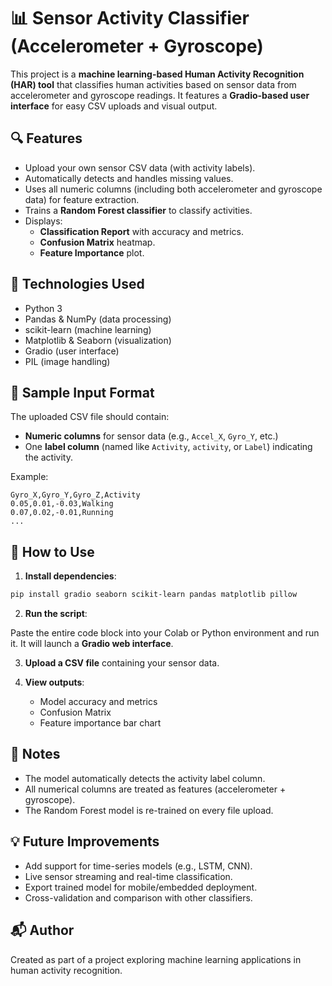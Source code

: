 
# 📊 Sensor Activity Classifier (Accelerometer + Gyroscope)

This project is a **machine learning-based Human Activity Recognition (HAR) tool** that classifies human activities based on sensor data from accelerometer and gyroscope readings. It features a **Gradio-based user interface** for easy CSV uploads and visual output.

## 🔍 Features
- Upload your own sensor CSV data (with activity labels).
- Automatically detects and handles missing values.
- Uses all numeric columns (including both accelerometer and gyroscope data) for feature extraction.
- Trains a **Random Forest classifier** to classify activities.
- Displays:
  - **Classification Report** with accuracy and metrics.
  - **Confusion Matrix** heatmap.
  - **Feature Importance** plot.

## 🧠 Technologies Used
- Python 3
- Pandas & NumPy (data processing)
- scikit-learn (machine learning)
- Matplotlib & Seaborn (visualization)
- Gradio (user interface)
- PIL (image handling)

## 📁 Sample Input Format
The uploaded CSV file should contain:
- **Numeric columns** for sensor data (e.g., `Accel_X`, `Gyro_Y`, etc.)
- One **label column** (named like `Activity`, `activity`, or `Label`) indicating the activity.

Example:

```csv
Gyro_X,Gyro_Y,Gyro_Z,Activity
0.05,0.01,-0.03,Walking
0.07,0.02,-0.01,Running
...
```

## 🚀 How to Use

1. **Install dependencies**:

```bash
pip install gradio seaborn scikit-learn pandas matplotlib pillow
```

2. **Run the script**:

Paste the entire code block into your Colab or Python environment and run it. It will launch a **Gradio web interface**.

3. **Upload a CSV file** containing your sensor data.

4. **View outputs**:
   - Model accuracy and metrics
   - Confusion Matrix
   - Feature importance bar chart

## 📌 Notes

- The model automatically detects the activity label column.
- All numerical columns are treated as features (accelerometer + gyroscope).
- The Random Forest model is re-trained on every file upload.

## 💡 Future Improvements
- Add support for time-series models (e.g., LSTM, CNN).
- Live sensor streaming and real-time classification.
- Export trained model for mobile/embedded deployment.
- Cross-validation and comparison with other classifiers.

## 📬 Author
Created as part of a project exploring machine learning applications in human activity recognition.
